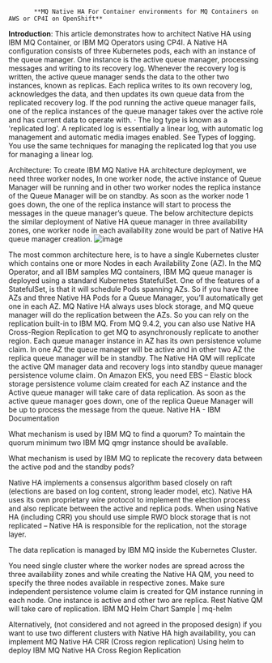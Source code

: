            **MQ Native HA For Container environments for MQ Containers on AWS or CP4I on OpenShift**

**Introduction**: This article demonstrates how to architect Native HA using IBM MQ Container, or IBM MQ Operators using CP4I. 
A Native HA configuration consists of three Kubernetes pods, each with an instance of the queue manager. One instance is the active queue manager, processing messages and writing to its recovery log. Whenever the recovery log is written, the active queue manager sends the data to the other two instances, known as replicas. Each replica writes to its own recovery log, acknowledges the data, and then updates its own queue data from the replicated recovery log. If the pod running the active queue manager fails, one of the replica instances of the queue manager takes over the active role and has current data to operate with.
·                     The log type is known as a 'replicated log'. A replicated log is essentially a linear log, with automatic log management and automatic media images enabled. See Types of logging. You use the same techniques for managing the replicated log that you use for managing a linear log.

Architecture:
To create IBM MQ Native HA architecture deployment, we need three worker nodes, In one worker node, the active instance of Queue Manager will be running and in other two worker nodes the replica instance of the Queue Manager will be on standby. As soon as the worker node 1 goes down, the one of the replica instance will start to process the messages in the queue manager’s queue. The below architecture depicts the similar deployment of Native HA queue manager in three availability zones, one worker node in each availability zone would be part of Native HA queue manager creation.
 ![image](https://github.com/user-attachments/assets/314db7ca-3b59-4b06-9bdf-c4d21186c2f0)


The most common architecture here, is to have a single Kubernetes cluster which contains one or more Nodes in each Availability Zone (AZ).  In the MQ Operator, and all IBM samples MQ containers, IBM MQ queue manager is deployed using a standard Kubernetes StatefulSet.  One of the features of a StatefulSet, is that it will schedule Pods spanning AZs.  So if you have three AZs and three Native HA Pods for a Queue Manager, you’ll automatically get one in each AZ.  MQ Native HA always uses block storage, and MQ queue manager will do the replication between the AZs.  So you can rely on the replication built-in to IBM MQ.
From MQ 9.4.2, you can also use Native HA Cross-Region Replication to get MQ to asynchronously replicate to another region.
Each queue manager instance in AZ has its own persistence volume claim. In one AZ the queue manager will be active and in other two AZ the replica queue manager will be in standby. The Native HA QM will replicate the active QM manager data and recovery logs into standby queue manager persistence volume claim. 
On Amazon EKS, you need EBS – Elastic block storage persistence volume claim created for each AZ instance and the Active queue manager will take care of data replication. 
As soon as the active queue manager goes down, one of the replica Queue Manager will be up to process the message from the queue. 
Native HA - IBM Documentation

What mechanism is used by IBM MQ to find a quorum?
To maintain the quorum minimum two IBM MQ qmgr instance  should be available. 

What mechanism is used by IBM MQ to replicate the recovery data between the active pod and the standby pods?

Native HA implements a consensus algorithm based closely on raft (elections are based on log content, strong leader model, etc). Native HA uses its own proprietary wire protocol to implement the election process and also replicate between the active and replica pods. When using Native HA (including CRR) you should use simple RWO block storage that is not replicated – Native HA is responsible for the replication, not the storage layer.

The data replication is managed by IBM MQ inside the Kubernetes Cluster. 

You need single cluster where the worker nodes are spread across the three availability zones and while creating the Native HA QM, you need to specify the three nodes available in respective zones. Make sure independent persistence volume claim is created for QM instance running in each node. One instance is active and other two are replica. Rest Native QM will take care of replication. 
IBM MQ Helm Chart Sample | mq-helm

Alternatively,  (not considered and not agreed in the proposed design)
if you want to use two different clusters with Native HA high availability, you can implement MQ Native HA CRR (Cross region replication) 
Using helm to deploy IBM MQ Native HA Cross Region Replication
